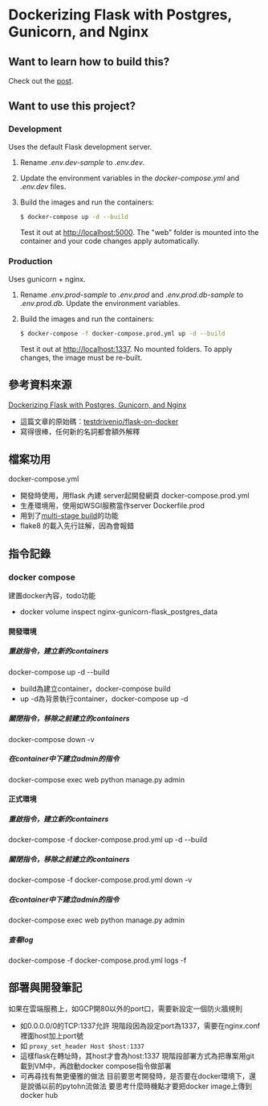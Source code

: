 # Dockerizing Flask with Postgres, Gunicorn, and Nginx

## Want to learn how to build this?

Check out the [post](https://testdriven.io/blog/dockerizing-flask-with-postgres-gunicorn-and-nginx).

## Want to use this project?

### Development

Uses the default Flask development server.

1. Rename *.env.dev-sample* to *.env.dev*.
1. Update the environment variables in the *docker-compose.yml* and *.env.dev* files.
1. Build the images and run the containers:

    ```sh
    $ docker-compose up -d --build
    ```

    Test it out at [http://localhost:5000](http://localhost:5000). The "web" folder is mounted into the container and your code changes apply automatically.

### Production

Uses gunicorn + nginx.

1. Rename *.env.prod-sample* to *.env.prod* and *.env.prod.db-sample* to *.env.prod.db*. Update the environment variables.
1. Build the images and run the containers:

    ```sh
    $ docker-compose -f docker-compose.prod.yml up -d --build
    ```

    Test it out at [http://localhost:1337](http://localhost:1337). No mounted folders. To apply changes, the image must be re-built.

## 參考資料來源
[Dockerizing Flask with Postgres, Gunicorn, and Nginx](https://testdriven.io/blog/dockerizing-flask-with-postgres-gunicorn-and-nginx/)
* 這篇文章的原始碼：[testdrivenio/flask-on-docker](https://github.com/testdrivenio/flask-on-docker)
* 寫得很棒，任何新的名詞都會額外解釋

## 檔案功用
docker-compose.yml
* 開發時使用，用flask 內建 server起開發網頁
docker-compose.prod.yml
* 生產環境用，使用如WSGI服務當作server
Dockerfile.prod
* 用到了[multi-stage build](https://docs.docker.com/develop/develop-images/multistage-build/)的功能
* flake8 的載入先行註解，因為會報錯

## 指令記錄
### docker compose
建置docker內容，todo功能
* docker volume inspect nginx-gunicorn-flask_postgres_data

#### 開發環境
##### 重啟指令，建立新的containers
docker-compose up -d --build
* build為建立container，docker-compose build
* up -d為背景執行container，docker-compose up -d
##### 關閉指令，移除之前建立的containers
docker-compose down -v
##### 在container中下建立admin的指令
docker-compose exec web python manage.py admin

#### 正式環境
##### 重啟指令，建立新的containers
docker-compose -f docker-compose.prod.yml up -d --build

##### 關閉指令，移除之前建立的containers
docker-compose -f docker-compose.prod.yml down -v

##### 在container中下建立admin的指令
docker-compose exec web python manage.py admin

##### 查看log
docker-compose -f docker-compose.prod.yml logs -f 

## 部署與開發筆記
如果在雲端服務上，如GCP開80以外的port口，需要新設定一個防火牆規則
* 如0.0.0.0/0的TCP:1337允許
現階段因為設定port為1337，需要在nginx.conf裡面host加上port號
* 如 `proxy_set_header Host $host:1337`
* 這樣flask在轉址時，其host才會為host:1337
現階段部署方式為把專案用git載到VM中，再啟動docker compose指令做部署
* 可再尋找有無更優雅的做法
目前要思考開發時，是否要在docker環境下，還是說循以前的pytohn流做法
要思考什麼時機點才要把docker image上傳到docker hub